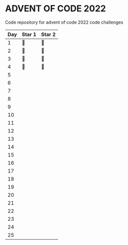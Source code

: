 # ADVENT OF CODE 2022
Code repository for advent of code 2022 code challenges

|Day|Star 1|Star 2|
|---|------|------|
| 1 |  🌟  |  🌟  |
| 2 |  🌟  |  🌟  |
| 3 |  🌟  |  🌟  |
| 4 |  🌟  |  🌟  |
| 5 |      |      |
| 6 |      |      |
| 7 |      |      |
| 8 |      |      |
| 9 |      |      |
| 10|      |      |
| 11|      |      |
| 12|      |      |
| 13|      |      |
| 14|      |      |
| 15|      |      |
| 16|      |      |
| 17|      |      |
| 18|      |      |
| 19|      |      |
| 20|      |      |
| 21|      |      |
| 22|      |      |
| 23|      |      |
| 24|      |      |
| 25|      |      |
